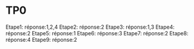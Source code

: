 # TP0

Etape1:
réponse:1,2,4
Etape2:
réponse:2
Etape3:
réponse:1,3
Etape4:
réponse:2
Etape5:
réponse:1
Etape6:
réponse:3
Etape7:
réponse:2
Etape8:
réponse:4
Etape9:
réponse:2
